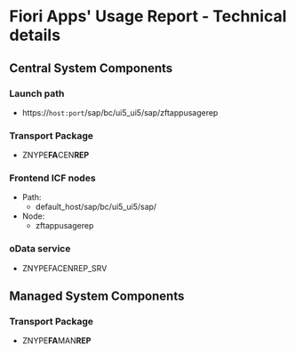 # Fiori Apps' Usage Report - Technical details

## Central System Components

### Launch path
* https://`host:port`/sap/bc/ui5_ui5/sap/zftappusagerep

### Transport Package
* ZNYPE**FA**CEN**REP**

### Frontend ICF nodes
* Path:
    * default_host/sap/bc/ui5_ui5/sap/
* Node:
    * zftappusagerep

### oData service
* ZNYPEFACENREP_SRV

## Managed System Components

### Transport Package
* ZNYPE**FA**MAN**REP**